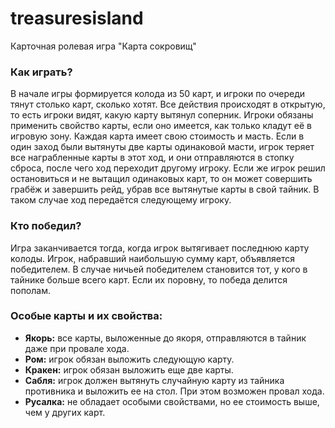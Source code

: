 # treasuresisland
Карточная ролевая игра "Карта сокровищ"  

### Как играть?

В начале игры формируется колода из 50 карт, и игроки по очереди тянут столько карт, сколько хотят. Все действия происходят в открытую, то есть игроки видят, какую карту вытянул соперник. Игроки обязаны применить свойство карты, если оно имеется, как только кладут её в игровую зону. Каждая карта имеет свою стоимость и масть. Если в один заход были вытянуты две карты одинаковой масти, игрок теряет все награбленные карты в этот ход, и они отправляются в стопку сброса, после чего ход переходит другому игроку. Если же игрок решил  остановиться и не вытащил одинаковых карт, то он может совершить грабёж и завершить рейд, убрав все вытянутые карты в свой тайник. В таком случае ход передаётся следующему игроку.  

### Кто победил?

Игра заканчивается тогда, когда игрок вытягивает последнюю карту колоды. Игрок, набравший наибольшую сумму карт, объявляется победителем. В случае ничьей победителем становится тот, у кого в тайнике больше всего карт. Если их поровну, то победа делится пополам.  

### Особые карты и их свойства:

-	**Якорь:** все карты, выложенные до якоря, отправляются в тайник даже при провале хода.
-	**Ром:** игрок обязан выложить следующую карту.
-	**Кракен:** игрок обязан выложить еще две карты.
-	**Сабля:** игрок должен вытянуть случайную карту из тайника противника и выложить ее на стол. При этом возможен провал хода.
-	**Русалка:** не обладает особыми свойствами, но ее стоимость выше, чем у других карт.

